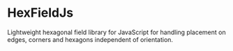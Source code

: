 HexFieldJs
===========

Lightweight hexagonal field library for JavaScript for handling placement on edges, corners and hexagons independent of orientation.